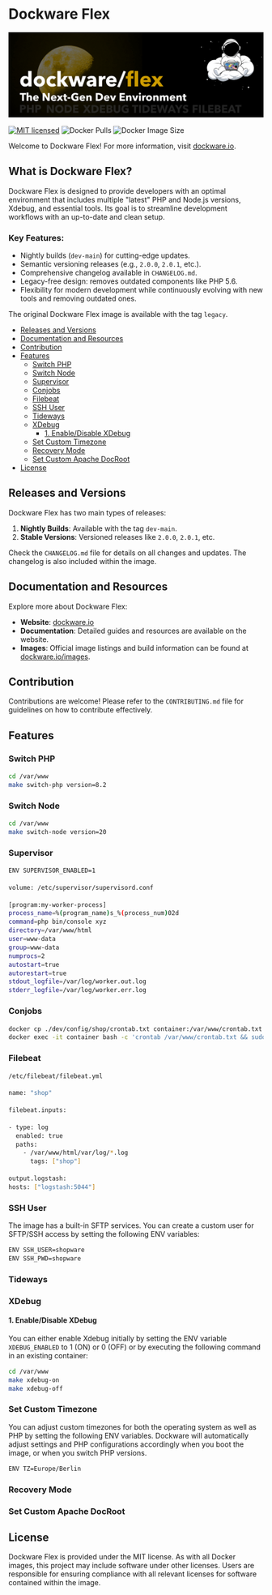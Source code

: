 # Dockware Flex

![Shopware 6 Preview](./header.jpg)

[![MIT licensed](https://img.shields.io/github/license/dockware/dockware.svg?style=flat-square)](https://github.com/dockware/dockware/blob/master/LICENSE)
![Docker Pulls](https://img.shields.io/docker/pulls/dockware/flex)
![Docker Image Size](https://img.shields.io/docker/image-size/dockware/flex)

Welcome to Dockware Flex! For more information, visit [dockware.io](https://dockware.io).

## What is Dockware Flex?

Dockware Flex is designed to provide developers with an optimal environment that includes multiple "latest" PHP and Node.js versions, Xdebug, and essential tools. Its goal is to streamline development workflows with an up-to-date and clean setup.

### Key Features:

- Nightly builds (`dev-main`) for cutting-edge updates.
- Semantic versioning releases (e.g., `2.0.0`, `2.0.1`, etc.).
- Comprehensive changelog available in `CHANGELOG.md`.
- Legacy-free design: removes outdated components like PHP 5.6.
- Flexibility for modern development while continuously evolving with new tools and removing outdated ones.

The original Dockware Flex image is available with the tag `legacy`.

<!-- TOC -->
* [Releases and Versions](#releases-and-versions)
* [Documentation and Resources](#documentation-and-resources)
* [Contribution](#contribution)
* [Features](#features)
    * [Switch PHP](#switch-php)
    * [Switch Node](#switch-node)
    * [Supervisor](#supervisor)
    * [Conjobs](#conjobs)
    * [Filebeat](#filebeat)
    * [SSH User](#ssh-user)
    * [Tideways](#tideways)
    * [XDebug](#xdebug)
        * [1. Enable/Disable XDebug](#1-enabledisable-xdebug)
    * [Set Custom Timezone](#set-custom-timezone)
    * [Recovery Mode](#recovery-mode)
    * [Set Custom Apache DocRoot](#set-custom-apache-docroot)
* [License](#license)

<!-- TOC -->

## Releases and Versions

Dockware Flex has two main types of releases:

1. **Nightly Builds**: Available with the tag `dev-main`.
2. **Stable Versions**: Versioned releases like `2.0.0`, `2.0.1`, etc.

Check the `CHANGELOG.md` file for details on all changes and updates. The changelog is also included within the image.

## Documentation and Resources

Explore more about Dockware Flex:

- **Website**: [dockware.io](https://dockware.io)
- **Documentation**: Detailed guides and resources are available on the website.
- **Images**: Official image listings and build information can be found at [dockware.io/images](https://dockware.io/images).

## Contribution

Contributions are welcome! Please refer to the `CONTRIBUTING.md` file for guidelines on how to contribute effectively.

## Features

### Switch PHP

```bash 
cd /var/www
make switch-php version=8.2
```

### Switch Node

```bash
cd /var/www
make switch-node version=20
```

### Supervisor

```bash
ENV SUPERVISOR_ENABLED=1

volume: /etc/supervisor/supervisord.conf

[program:my-worker-process]
process_name=%(program_name)s_%(process_num)02d
command=php bin/console xyz
directory=/var/www/html
user=www-data
group=www-data
numprocs=2
autostart=true
autorestart=true
stdout_logfile=/var/log/worker.out.log
stderr_logfile=/var/log/worker.err.log
```

### Conjobs

```bash  
docker cp ./dev/config/shop/crontab.txt container:/var/www/crontab.txt
docker exec -it container bash -c 'crontab /var/www/crontab.txt && sudo service cron restart'
```

### Filebeat

```bash  
/etc/filebeat/filebeat.yml

name: "shop"

filebeat.inputs:

- type: log
  enabled: true
  paths:
    - /var/www/html/var/log/*.log
      tags: ["shop"]

output.logstash:
hosts: ["logstash:5044"]
```

### SSH User

The image has a built-in SFTP services.
You can create a custom user for SFTP/SSH access by setting the following ENV variables:

```bash
ENV SSH_USER=shopware
ENV SSH_PWD=shopware
```

### Tideways

### XDebug

#### 1. Enable/Disable XDebug

You can either enable Xdebug initially by setting the ENV variable `XDEBUG_ENABLED` to 1 (ON) or 0 (OFF) or by executing the following
command in an existing container:

```bash 
cd /var/www
make xdebug-on
make xdebug-off
```

### Set Custom Timezone

You can adjust custom timezones for both the operating system as well as PHP by setting the following ENV variables.
Dockware will automatically adjust settings and PHP configurations accordingly when you boot the image, or when you switch PHP versions.

```bash
ENV TZ=Europe/Berlin
```

### Recovery Mode

### Set Custom Apache DocRoot

## License

Dockware Flex is provided under the MIT license. As with all Docker images, this project may include software under other licenses. Users are responsible for ensuring compliance with all relevant licenses for software contained within the image.